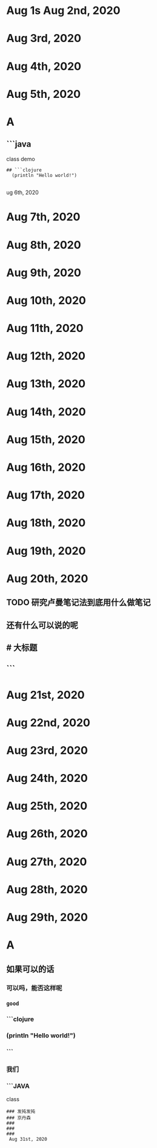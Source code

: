 # Aug 1s Aug 2nd, 2020
# Aug 3rd, 2020
# Aug 4th, 2020
# Aug 5th, 2020
# A
## ```java
class demo
```
## ```clojure
  (println "Hello world!")
```
##
ug 6th, 2020
# Aug 7th, 2020
# Aug 8th, 2020
# Aug 9th, 2020
# Aug 10th, 2020
# Aug 11th, 2020
# Aug 12th, 2020
# Aug 13th, 2020
# Aug 14th, 2020
# Aug 15th, 2020
# Aug 16th, 2020
# Aug 17th, 2020
# Aug 18th, 2020
# Aug 19th, 2020
# Aug 20th, 2020
## TODO 研究卢曼笔记法到底用什么做笔记
## 还有什么可以说的呢
## # 大标题

## ```
##
##
##
# Aug 21st, 2020
# Aug 22nd, 2020
# Aug 23rd, 2020
# Aug 24th, 2020
# Aug 25th, 2020
# Aug 26th, 2020
# Aug 27th, 2020
# Aug 28th, 2020
# Aug 29th, 2020
# A
## 如果可以的话
### 可以吗，能否这样呢
### `good`
### ```clojure
### (println "Hello world!")
### ```
### **我们**
### ```JAVA
class
```
### 发扽发扽
### 京丹森
###
###
###
 Aug 31st, 2020
